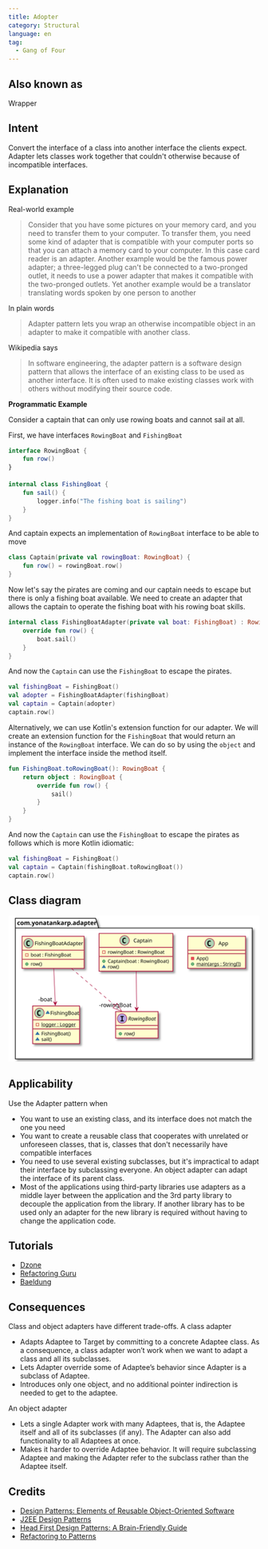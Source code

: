 ```yaml
---
title: Adopter
category: Structural
language: en
tag:
  - Gang of Four
---
```


## Also known as
Wrapper

## Intent

Convert the interface of a class into another interface the clients expect.
Adapter lets classes work together that couldn't otherwise because of
incompatible interfaces.

## Explanation

Real-world example

> Consider that you have some pictures on your memory card, and you need to
> transfer them to your computer. To transfer them, you need some kind of
> adapter that is compatible with your computer ports so that you can attach a
> memory card to your computer. In this case card reader is an adapter.
> Another example would be the famous power adapter; a three-legged plug can't
> be connected to a two-pronged outlet, it needs to use a power adapter that
> makes it compatible with the two-pronged outlets.
> Yet another example would be a translator translating words spoken by one
> person to another

In plain words

> Adapter pattern lets you wrap an otherwise incompatible object in an adapter
> to make it compatible with another class.

Wikipedia says

> In software engineering, the adapter pattern is a software design pattern that
> allows the interface of an existing class to be used as another interface. It
> is often used to make existing classes work with others without modifying
> their source code.

**Programmatic Example**

Consider a captain that can only use rowing boats and cannot sail at all.

First, we have interfaces `RowingBoat` and `FishingBoat`

```kotlin
interface RowingBoat {
    fun row()
}

internal class FishingBoat {
    fun sail() {
        logger.info("The fishing boat is sailing")
    }
}
```

And captain expects an implementation of `RowingBoat` interface to be able to
move

```kotlin
class Captain(private val rowingBoat: RowingBoat) {
    fun row() = rowingBoat.row()
}
```

Now let's say the pirates are coming and our captain needs to escape but there
is only a fishing boat available. We need to create an adapter that allows the
captain to operate the fishing boat with his rowing boat skills.

```kotlin
internal class FishingBoatAdapter(private val boat: FishingBoat) : RowingBoat {
    override fun row() {
        boat.sail()
    }
}
```

And now the `Captain` can use the `FishingBoat` to escape the pirates.

```kotlin
val fishingBoat = FishingBoat()
val adopter = FishingBoatAdapter(fishingBoat)
val captain = Captain(adopter)
captain.row()
```

Alternatively, we can use Kotlin's extension function for our adapter. We will
create an extension function for the `FishingBoat` that would return an instance
of the `RowingBoat` interface. We can do so by using the `object` and implement
the interface inside the method itself.

```kotlin
fun FishingBoat.toRowingBoat(): RowingBoat {
    return object : RowingBoat {
        override fun row() {
            sail()
        }
    }
}
```

And now the `Captain` can use the `FishingBoat` to escape the pirates
as follows which is more Kotlin idiomatic:

```kotlin
val fishingBoat = FishingBoat()
val captain = Captain(fishingBoat.toRowingBoat())
captain.row()
```

## Class diagram

![alt text](etc/adapter.svg "Adapter class diagram")

## Applicability
Use the Adapter pattern when

* You want to use an existing class, and its interface does not match the one
  you need
* You want to create a reusable class that cooperates with unrelated or
  unforeseen classes, that is, classes that don't necessarily have compatible
  interfaces
* You need to use several existing subclasses, but it's impractical to adapt
  their interface by subclassing everyone. An object adapter can adapt the
  interface of its parent class.
* Most of the applications using third-party libraries use adapters as a middle
  layer between the application and the 3rd party library to decouple the
  application from the library. If another library has to be used only an
  adapter for the new library is required without having to change the
  application code.

## Tutorials

* [Dzone](https://dzone.com/articles/adapter-design-pattern-in-java)
* [Refactoring Guru](https://refactoring.guru/design-patterns/adapter/java/example)
* [Baeldung](https://www.baeldung.com/java-adapter-pattern)

## Consequences
Class and object adapters have different trade-offs. A class adapter

*	Adapts Adaptee to Target by committing to a concrete Adaptee class. As a
    consequence, a class adapter won’t work when we want to adapt a class and
    all its subclasses.
*	Lets Adapter override some of Adaptee’s behavior since Adapter is a subclass
    of Adaptee.
*	Introduces only one object, and no additional pointer indirection is needed
    to get to the adaptee.

An object adapter

*	Lets a single Adapter work with many Adaptees, that is, the Adaptee itself
    and all of its subclasses (if any). The Adapter can also add functionality
    to all Adaptees at once.
*	Makes it harder to override Adaptee behavior. It will require subclassing
    Adaptee and making the Adapter refer to the subclass rather than the Adaptee
    itself.

## Credits

* [Design Patterns: Elements of Reusable Object-Oriented Software](https://www.amazon.com/gp/product/0201633612/ref=as_li_tl?ie=UTF8&camp=1789&creative=9325&creativeASIN=0201633612&linkCode=as2&tag=javadesignpat-20&linkId=675d49790ce11db99d90bde47f1aeb59)
* [J2EE Design Patterns](https://www.amazon.com/gp/product/0596004273/ref=as_li_tl?ie=UTF8&camp=1789&creative=9325&creativeASIN=0596004273&linkCode=as2&tag=javadesignpat-20&linkId=48d37c67fb3d845b802fa9b619ad8f31)
* [Head First Design Patterns: A Brain-Friendly Guide](https://www.amazon.com/gp/product/0596007124/ref=as_li_tl?ie=UTF8&camp=1789&creative=9325&creativeASIN=0596007124&linkCode=as2&tag=javadesignpat-20&linkId=6b8b6eea86021af6c8e3cd3fc382cb5b)
* [Refactoring to Patterns](https://www.amazon.com/gp/product/0321213351/ref=as_li_tl?ie=UTF8&camp=1789&creative=9325&creativeASIN=0321213351&linkCode=as2&tag=javadesignpat-20&linkId=2a76fcb387234bc71b1c61150b3cc3a7)
